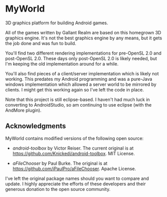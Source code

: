 # MyWorld
3D graphics platform for building Android games.  

All of the games written by Gallant Realm are based on this homegrown 3D graphics engine.  It's not the best graphics engine by any means, but it gets the job done and was fun to build.

You'll find two different rendering implementations for pre-OpenSL 2.0 and post-OpenSL 2.0.  These days only post-OpenSL 2.0 is likely needed, but I'm keeping the old implementation around for a while.

You'll also find pieces of a client/server implementation which is likely not working.  This predates my Android programming and was a pure-Java windows implementation which allowed a server world to be mirrored by clients.  I might get this working again so I've left the code in place.

Note that this project is still eclipse-based.  I haven't had much luck in converting to AndroidStudio, so am continuing to use eclipse (with the AndMore plugin).

## Acknowledgments

MyWorld contains modified versions of the following open source:

- _android-toolbox_ by Victor Reiser.  The current original is at https://github.com/Knickedi/android-toolbox.  MIT License. 

- _aFileChooser_ by Paul Burke.  The original is at https://github.com/iPaulPro/aFileChooser.  Apache License.

I've left the original package names should you want to compare and update.  I highly appreciate the efforts of these developers and their generous donation to the open source community.

